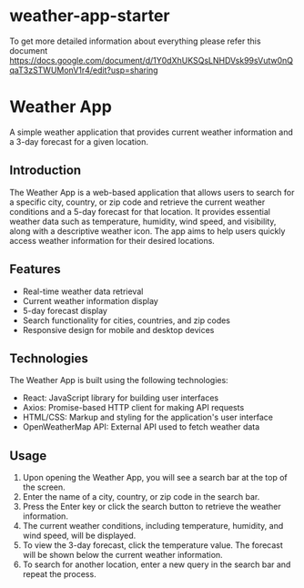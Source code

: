 # weather-app-starter

To get more detailed information about everything please refer this document https://docs.google.com/document/d/1Y0dXhUKSQsLNHDVsk99sVutw0nQqaT3zSTWUMonV1r4/edit?usp=sharing

# Weather App
A simple weather application that provides current weather information and a 3-day forecast for a given location.

## Introduction

The Weather App is a web-based application that allows users to search for a specific city, country, or zip code and retrieve the current weather conditions and a 5-day forecast for that location. It provides essential weather data such as temperature, humidity, wind speed, and visibility, along with a descriptive weather icon. The app aims to help users quickly access weather information for their desired locations.

## Features

- Real-time weather data retrieval
- Current weather information display
- 5-day forecast display
- Search functionality for cities, countries, and zip codes
- Responsive design for mobile and desktop devices

## Technologies

The Weather App is built using the following technologies:

- React: JavaScript library for building user interfaces
- Axios: Promise-based HTTP client for making API requests
- HTML/CSS: Markup and styling for the application's user interface
- OpenWeatherMap API: External API used to fetch weather data


## Usage

1. Upon opening the Weather App, you will see a search bar at the top of the screen.
2. Enter the name of a city, country, or zip code in the search bar.
3. Press the Enter key or click the search button to retrieve the weather information.
4. The current weather conditions, including temperature, humidity, and wind speed, will be displayed.
5. To view the 3-day forecast, click the temperature value. The forecast will be shown below the current weather information.
6. To search for another location, enter a new query in the search bar and repeat the process.
